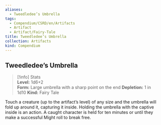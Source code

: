 ```yaml
---
aliases:
  - Tweedledee’s Umbrella
tags:
  - Compendium/CSRD/en/Artifacts
  - Artifact
  - Artifact/Fairy-Tale
title: Tweedledee’s Umbrella
collection: Artifacts
kind: Compendium
---
```

## Tweedledee’s Umbrella  
>[!info] Stats  
> **Level:** 1d6+2  
> **Form:** Large umbrella with a sharp point on the end 
> **Depletion:** 1 in 1d10 
> **Kind:** Fairy Tale
  
Touch a creature (up to the artifact’s level) of any size and the umbrella will fold up around it, capturing it inside. Holding the umbrella with the captive inside is an action. A caught character is held for ten minutes or until they make a successful Might roll to break free.
